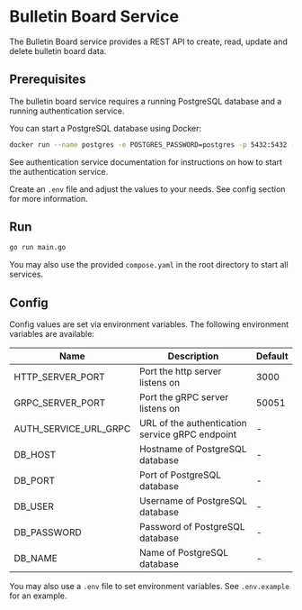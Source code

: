 # Bulletin Board Service

The Bulletin Board service provides a REST API to create, read, update and delete bulletin board data.

## Prerequisites

The bulletin board service requires a running PostgreSQL database and a running authentication service.

You can start a PostgreSQL database using Docker:

```bash
docker run --name postgres -e POSTGRES_PASSWORD=postgres -p 5432:5432 -d postgres
```

See authentication service documentation for instructions on how to start the authentication service.

Create an `.env` file and adjust the values to your needs. See config section for more information.

## Run

```bash
go run main.go
```

You may also use the provided `compose.yaml` in the root directory to start all services.

## Config

Config values are set via environment variables. The following environment variables are available:

| Name | Description | Default |
| ---- | ----------- | -------- |
| HTTP_SERVER_PORT | Port the http server listens on | 3000 |
| GRPC_SERVER_PORT | Port the gRPC server listens on | 50051 |
| AUTH_SERVICE_URL_GRPC | URL of the authentication service gRPC endpoint | - |
| DB_HOST | Hostname of PostgreSQL database | - |
| DB_PORT | Port of PostgreSQL database | - |
| DB_USER | Username of PostgreSQL database | - |
| DB_PASSWORD | Password of PostgreSQL database | - |
| DB_NAME | Name of PostgreSQL database | - |

You may also use a `.env` file to set environment variables. See `.env.example` for an example.